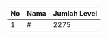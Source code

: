| No | Nama            | Jumlah Level |
|----|-----------------|--------------|
| 1  | #    |    2275        |
